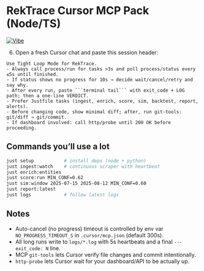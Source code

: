 # RekTrace Cursor MCP Pack (Node/TS)
<!-- cheevo-badge:start -->
[![Vibe](https://img.shields.io/endpoint?url=https%3A%2F%2Fmotors-dana-eval-builder.trycloudflare.com%2Fapi%2Fbadge%2FVirrpe%2FRektrace.json)](https://motors-dana-eval-builder.trycloudflare.com/board)
<!-- cheevo-badge:end -->



6) Open a fresh Cursor chat and paste this session header:

```
Use Tight Loop Mode for RekTrace.
- Always call process/run for tasks >3s and poll process/status every ≤5s until finished.
- If status shows no progress for 10s → decide wait/cancel/retry and say why.
- After every run, paste ```terminal tail``` with exit_code + LOG path; then a one-line VERDICT.
- Prefer Justfile tasks (ingest, enrich, score, sim, backtest, report, alerts).
- Before changing code, show minimal diff; after, run git-tools: git/diff → git/commit.
- If dashboard involved: call http/probe until 200 OK before proceeding.
```

## Commands you’ll use a lot

```bash
just setup           # install deps (node + python)
just ingest:watch    # continuous scraper with heartbeat
just enrich:entities
just score:run MIN_CONF=0.62
just sim:window 2025-07-15 2025-08-12 MIN_CONF=0.60
just report:latest
just logs            # follow latest logs
```

## Notes
- Auto-cancel (no progress) timeout is controlled by env var `NO_PROGRESS_TIMEOUT_S` in `.cursor/mcp.json` (default 300s).
- All long runs write to `logs/*.log` with 5s heartbeats and a final `--- exit_code: N` line.
- MCP `git-tools` lets Cursor verify file changes and commit intentionally.
- `http-probe` lets Cursor wait for your dashboard/API to be actually up.
